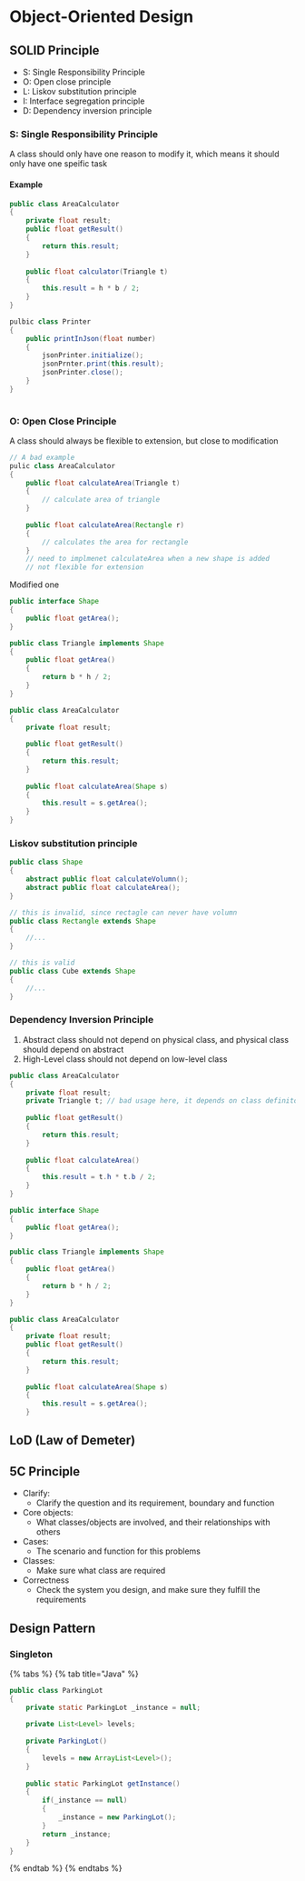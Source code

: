 # Object-Oriented Design

## SOLID Principle

* S: Single Responsibility Principle
* O: Open close principle
* L: Liskov substitution principle
* I: Interface segregation principle
* D: Dependency inversion principle

### S: Single Responsibility Principle

A class should only have one reason to modify it, which means it should only have one speific task

#### Example

```java
public class AreaCalculator
{
    private float result;
    public float getResult()
    {
        return this.result;
    }
    
    public float calculator(Triangle t)
    {
        this.result = h * b / 2;
    } 
}

pulbic class Printer 
{
    public printInJson(float number)
    {
        jsonPrinter.initialize();
        jsonPrnter.print(this.result);
        jsonPrinter.close();
    }
}
        
```

### O: Open Close Principle

A class should always be flexible to extension, but close to modification

```java
// A bad example
pulic class AreaCalculator
{
    public float calculateArea(Triangle t)
    {
        // calculate area of triangle
    }
    
    public float calculateArea(Rectangle r)
    {
        // calculates the area for rectangle
    }
    // need to implmenet calculateArea when a new shape is added
    // not flexible for extension
```

Modified one

```java
public interface Shape
{
    public float getArea();
}

public class Triangle implements Shape
{
    public float getArea()
    {
        return b * h / 2;
    }
}

public class AreaCalculator
{
    private float result;
    
    public float getResult()
    {
        return this.result;
    }
    
    public float calculateArea(Shape s)
    {
        this.result = s.getArea();
    }
}
```

### Liskov substitution principle

```java
public class Shape
{
    abstract public float calculateVolumn();
    abstract public float calculateArea();
}

// this is invalid, since rectagle can never have volumn 
public class Rectangle extends Shape
{
    //...
}

// this is valid
public class Cube extends Shape
{
    //...
}
```

### Dependency Inversion Principle

1. Abstract class should not depend on physical class, and physical class should depend on abstract
2. High-Level class should not depend on low-level class

```java
public class AreaCalculator
{
    private float result;
    private Triangle t; // bad usage here, it depends on class definiton outside
    
    public float getResult()
    {
        return this.result;
    }
    
    public float calculateArea()
    {
        this.result = t.h * t.b / 2;
    }
}
```

```java
public interface Shape
{
    public float getArea();
}

public class Triangle implements Shape
{
    public float getArea()
    {
        return b * h / 2;
    }
}

public class AreaCalculator
{
    private float result;
    public float getResult()
    {
        return this.result;
    }
    
    public float calculateArea(Shape s)
    {
        this.result = s.getArea();
    }
```

## LoD \(Law of Demeter\)

## 5C Principle 

* Clarify: 
  * Clarify the question and its requirement, boundary and function
* Core objects:
  * What classes/objects are involved, and their relationships with others
* Cases:
  * The scenario and function for this problems
* Classes:
  * Make sure what class are required
* Correctness
  * Check the system you design, and make sure they fulfill the requirements

## Design Pattern 

### Singleton

{% tabs %}
{% tab title="Java" %}
```java
public class ParkingLot
{
    private static ParkingLot _instance = null;
    
    private List<Level> levels;
     
    private ParkingLot() 
    {
        levels = new ArrayList<Level>();
    }
    
    public static ParkingLot getInstance() 
    {
        if(_instance == null)
        {
            _instance = new ParkingLot();
        }
        return _instance;
    }
}
```
{% endtab %}
{% endtabs %}

